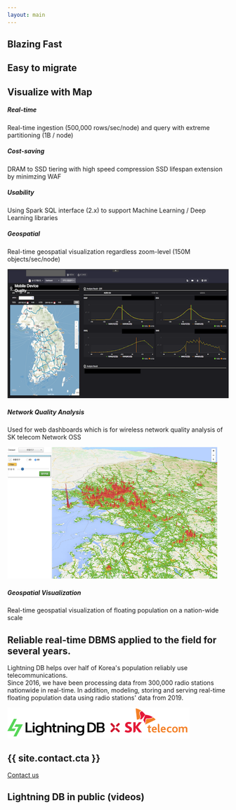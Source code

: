 ```yaml
---
layout: main
---
```


<!-- Hero section  -->
<section class="hero-section">
  <div class="hero-slider owl-carousel">
    <div class="hero-item set-bg" data-setbg="/assets/img/hero-slider/1.jpg">
      <div class="container">
        <div class="row">
          <div class="col-xl-10">
            <h2><span>Blazing </span><span>Fast</span></h2>
            <!-- <a href="#" class="site-btn sb-white mr-4 mb-3">Read More</a>
            <a href="#" class="site-btn sb-dark">our Services</a> -->
          </div>
        </div>
      </div>
    </div>
    <div class="hero-item set-bg" data-setbg="/assets/img/hero-slider/2.jpg">
      <div class="container">
        <div class="row">
          <div class="col-xl-10">
            <h2><span>Easy </span><span>to migrate</span></h2>
            <!-- <a href="#" class="site-btn sb-white mr-4 mb-3">Read More</a>
            <a href="#" class="site-btn sb-dark">our Services</a> -->
          </div>
        </div>
      </div>
    </div>
    <div class="hero-item set-bg" data-setbg="/assets/img/hero-slider/3.jpg">
      <div class="container">
        <div class="row">
          <div class="col-xl-10">
            <h2><span>Visualize </span><span>with Map</span></h2>
            <!-- <a href="#" class="site-btn sb-white mr-4 mb-3">Read More</a>
            <a href="#" class="site-btn sb-dark">our Services</a> -->
          </div>
        </div>
      </div>
    </div>
  </div>
</section>
<!-- Hero section end  -->

<!-- Services section  -->
<section class="services-section">
  <div class="services-warp">
    <div class="container">
      <div class="row">
        <div class="col-lg-3 col-md-6">
          <div class="service-item">
            <div class="si-head">
              <div class="si-icon">
                <i class="fa fa-3x fa-refresh icon-yellow"></i>
              </div>
              <h5>Real-time</h5>
            </div>
            <p>Real-time ingestion (500,000 rows/sec/node) and query with extreme partitioning (1B / node)</p>
          </div>
        </div>
        <div class="col-lg-3 col-md-6">
          <div class="service-item">
            <div class="si-head">
              <div class="si-icon">
                <i class="fa fa-3x fa-dollar icon-yellow"></i>
              </div>
              <h5>Cost-saving</h5>
            </div>
            <p>DRAM to SSD tiering with high speed compression SSD lifespan extension by minimzing WAF</p>
          </div>
        </div>
        <div class="col-lg-3 col-md-6">
          <div class="service-item">
            <div class="si-head">
              <div class="si-icon">
                <i class="fa fa-3x fa-dashboard icon-yellow"></i>
              </div>
              <h5>Usability</h5>
            </div>
            <p>Using Spark SQL interface (2.x) to support Machine Learning / Deep Learning libraries</p>
          </div>
        </div>
        <div class="col-lg-3 col-md-6">
          <div class="service-item">
            <div class="si-head">
              <div class="si-icon">
                <i class="fa fa-3x fa-map-o  icon-yellow"></i>
              </div>
              <h5>Geospatial</h5>
            </div>
            <p>Real-time geospatial visualization regardless zoom-level (150M objects/sec/node)</p>
          </div>
        </div>
      </div>
    </div>
  </div>
</section>
<!-- Services section end  -->

<!-- Features section   -->
<section class="features-section spad set-bg" data-setbg="/assets/img/features-bg.jpg">
  <div class="container">
    <div class="row">
      <div class="col-lg-6 col-md-12">
        <div class="feature-box">
          <img src="/assets/img/features/1-2.png" alt="" />
          <div class="fb-text">
            <h5>Network Quality Analysis</h5>
            <p>Used for web dashboards which is for wireless network quality analysis of SK telecom Network OSS</p>
            <!-- <a href="" class="fb-more-btn">Read More</a> -->
          </div>
        </div>
      </div>
      <div class="col-lg-6 col-md-12">
        <div class="feature-box">
          <img src="/assets/img/features/2-2.png" alt="" />
          <div class="fb-text">
            <h5>Geospatial Visualization</h5>
            <p>Real-time geospatial visualization of floating population on a nation-wide scale</p>
            <!-- <a href="" class="fb-more-btn">Read More</a> -->
          </div>
        </div>
      </div>
    </div>
  </div>
</section>
<!-- Features section end  -->

<!-- Clients section  -->
<section class="clients-section spad">
  <div class="container">
    <div class="client-text">
      <h2>Reliable real-time DBMS applied to the field for several years.</h2>
      <p>
        Lightning DB helps over half of Korea's population reliably use telecommunications.<br />
        Since 2016, we have been processing data from 300,000 radio stations nationwide in real-time.
        In addition, modeling, storing and serving real-time floating population data using radio stations' data from 2019.
      </p>
    </div>
    <div class="client-slider">
      <div class="single-brand">
        <a href="#">
          <img src="/assets/img/clients/SKtelecom.png" alt="" />
        </a>
      </div>
    </div>
  </div>
</section>
<!-- Clients section end  -->

<!-- Call to action section  -->
<section class="cta-section">
  <div class="container">
    <div class="row">
      <div class="col-lg-9 d-flex align-items-center">
        <h2>{{ site.contact.cta }}</h2>
      </div>
      <div class="col-lg-3 text-lg-right">
        <a href="/contact" class="site-btn sb-dark">Contact us</a>
      </div>
    </div>
  </div>
</section>
<!-- Call to action section end  -->

<!-- Video section  -->
<section class="video-section spad">
  <div class="container">
    <div class="video-text">
      <h2>Lightning DB in public (videos)</h2>
    </div>
    <div class="row">
      <div class="col-lg-6">
        <div class="video-box set-bg" data-setbg="/assets/img/video-box-1.png">
          <a href="https://www.youtube.com/watch?v=dk6U1XeWpho" class="video-popup">
            <i class="fa fa-play"></i>
          </a>
        </div>
      </div>
      <div class="col-lg-6">
        <div class="video-box set-bg" data-setbg="/assets/img/video-box-2.png">
          <a href="https://www.youtube.com/watch?v=Uz-IklqI3MQ" class="video-popup">
            <i class="fa fa-play"></i>
          </a>
        </div>
      </div>
    </div>
  </div>
</section>
<!-- Video section end  -->